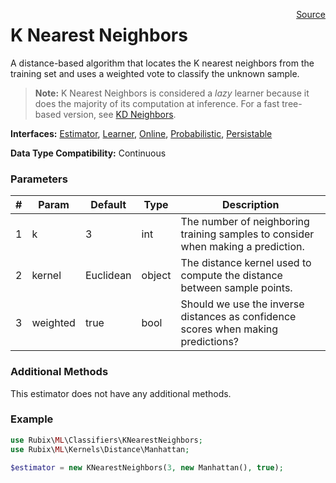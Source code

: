 <span style="float:right;"><a href="https://github.com/RubixML/RubixML/blob/master/src/Classifiers/KNearestNeighbors.php">Source</a></span>

# K Nearest Neighbors
A distance-based algorithm that locates the K nearest neighbors from the training set and uses a weighted vote to classify the unknown sample.

> **Note:** K Nearest Neighbors is considered a *lazy* learner because it does the majority of its computation at inference. For a fast tree-based version, see [KD Neighbors](#k-d-neighbors).

**Interfaces:** [Estimator](../estimator.md), [Learner](../learner.md), [Online](../online.md), [Probabilistic](../probabilistic.md), [Persistable](../persistable.md)

**Data Type Compatibility:** Continuous

### Parameters
| # | Param | Default | Type | Description |
|---|---|---|---|---|
| 1 | k | 3 | int | The number of neighboring training samples to consider when making a prediction. |
| 2 | kernel | Euclidean | object | The distance kernel used to compute the distance between sample points. |
| 3 | weighted | true | bool | Should we use the inverse distances as confidence scores when making predictions? |

### Additional Methods
This estimator does not have any additional methods.

### Example
```php
use Rubix\ML\Classifiers\KNearestNeighbors;
use Rubix\ML\Kernels\Distance\Manhattan;

$estimator = new KNearestNeighbors(3, new Manhattan(), true);
```